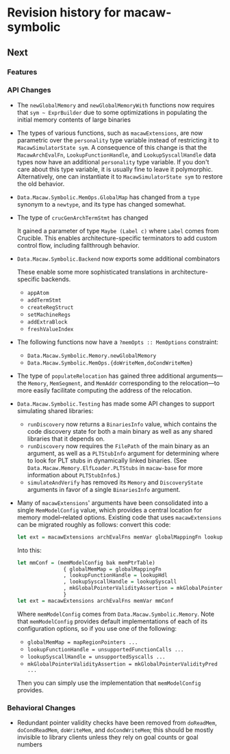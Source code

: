 # Revision history for macaw-symbolic

## Next

### Features

### API Changes

- The `newGlobalMemory` and `newGlobalMemoryWith` functions now requires that `sym ~ ExprBuilder` due to some optimizations in populating the initial memory contents of large binaries

- The types of various functions, such as `macawExtensions`, are now parametric
  over the `personality` type variable instead of restricting it to
  `MacawSimulatorState sym`. A consequence of this change is that the
  `MacawArchEvalFn`, `LookupFunctionHandle`, and `LookupSyscallHandle` data
  types now have an additional `personality` type variable. If you don't care
  about this type variable, it is usually fine to leave it polymorphic.
  Alternatively, one can instantiate it to `MacawSimulatorState sym` to
  restore the old behavior.

- `Data.Macaw.Symbolic.MemOps.GlobalMap` has changed from a `type`
  synonym to a `newtype`, and its type has changed somewhat.

- The type of `crucGenArchTermStmt` has changed

  It gained a parameter of type `Maybe (Label c)` where `Label` comes from Crucible. This enables architecture-specific terminators to add custom control flow, including fallthrough behavior.

- `Data.Macaw.Symbolic.Backend` now exports some additional combinators

  These enable some more sophisticated translations in architecture-specific backends.
   - `appAtom`
   - `addTermStmt`
   - `createRegStruct`
   - `setMachineRegs`
   - `addExtraBlock`
   - `freshValueIndex`

- The following functions now have a `?memOpts :: MemOptions` constraint:
  - `Data.Macaw.Symbolic.Memory.newGlobalMemory`
  - `Data.Macaw.Symbolic.MemOps.{doWriteMem,doCondWriteMem}`

- The type of `populateRelocation` has gained three additional arguments—the
  `Memory`, `MemSegment`, and `MemAddr` corresponding to the relocation—to
  more easily facilitate computing the address of the relocation.

- `Data.Macaw.Symbolic.Testing` has made some API changes to support simulating
   shared libraries:
   - `runDiscovery` now returns a `BinariesInfo` value, which contains the code
     discovery state for both a main binary as well as any shared libraries that
     it depends on.
   - `runDiscovery` now requires the `FilePath` of the main binary as an
     argument, as well as a `PLTStubInfo` argument for determining where to look
     for PLT stubs in dynamically linked binaries. (See
     `Data.Macaw.Memory.ElfLoader.PLTStubs` in `macaw-base` for more information
     about `PLTStubInfo`s.)
   - `simulateAndVerify` has removed its `Memory` and `DiscoveryState` arguments
     in favor of a single `BinariesInfo` argument.

- Many of `macawExtensions`' arguments have been consolidated into a single
  `MemModelConfig` value, which provides a central location for memory
  model–related options. Existing code that uses `macawExtensions` can be
  migrated roughly as follows: convert this code:

  ```hs
  let ext = macawExtensions archEvalFns memVar globalMappingFn lookupHdl lookupSyscall mkPtrPred
  ```

  Into this:

  ```hs
  let mmConf = (memModelConfig bak memPtrTable)
                 { globalMemMap = globalMappingFn
                 , lookupFunctionHandle = lookupHdl
                 , lookupSyscallHandle = lookupSyscall
                 , mkGlobalPointerValidityAssertion = mkGlobalPointerValidityPred
                 }
  let ext = macawExtensions archEvalFns memVar mmConf
  ```

  Where `memModelConfig` comes from `Data.Macaw.Symbolic.Memory`. Note that
  `memModelConfig` provides default implementations of each of its
  configuration options, so if you use one of the following:

  * `globalMemMap = mapRegionPointers ...`
  * `lookupFunctionHandle = unsupportedFunctionCalls ...`
  * `lookupSyscallHandle = unsupportedSyscalls ...`
  * `mkGlobalPointerValidityAssertion = mkGlobalPointerValidityPred ...`

  Then you can simply use the implementation that `memModelConfig` provides.

### Behavioral Changes

- Redundant pointer validity checks have been removed from `doReadMem`, `doCondReadMem`, `doWriteMem`, and `doCondWriteMem`; this should be mostly invisible to library clients unless they rely on goal counts or goal numbers
